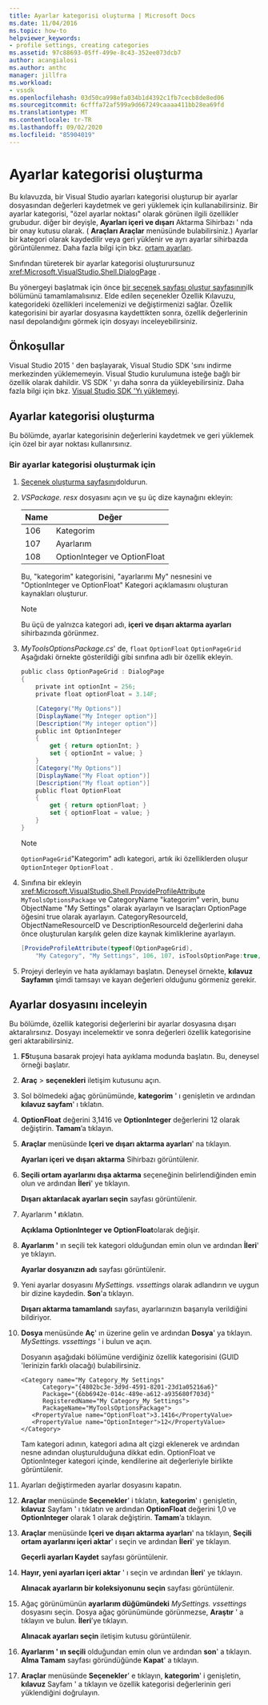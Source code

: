 ```yaml
---
title: Ayarlar kategorisi oluşturma | Microsoft Docs
ms.date: 11/04/2016
ms.topic: how-to
helpviewer_keywords:
- profile settings, creating categories
ms.assetid: 97c88693-05ff-499e-8c43-352ee073dcb7
author: acangialosi
ms.author: anthc
manager: jillfra
ms.workload:
- vssdk
ms.openlocfilehash: 03d50ca998efa034b1d4392c1fb7cecb8de8ed06
ms.sourcegitcommit: 6cfffa72af599a9d667249caaaa411bb28ea69fd
ms.translationtype: MT
ms.contentlocale: tr-TR
ms.lasthandoff: 09/02/2020
ms.locfileid: "85904019"
---
```

# <a name="create-a-settings-category"></a>Ayarlar kategorisi oluşturma

Bu kılavuzda, bir Visual Studio ayarları kategorisi oluşturup bir ayarlar dosyasından değerleri kaydetmek ve geri yüklemek için kullanabilirsiniz. Bir ayarlar kategorisi, "özel ayarlar noktası" olarak görünen ilgili özellikler grubudur. diğer bir deyişle, **Ayarları içeri ve dışarı** Aktarma Sihirbazı ' nda bir onay kutusu olarak. ( **Araçları Araçlar** menüsünde bulabilirsiniz.) Ayarlar bir kategori olarak kaydedilir veya geri yüklenir ve ayrı ayarlar sihirbazda görüntülenmez. Daha fazla bilgi için bkz. [ortam ayarları](../ide/environment-settings.md).

Sınıfından türeterek bir ayarlar kategorisi oluşturursunuz <xref:Microsoft.VisualStudio.Shell.DialogPage> .

Bu yönergeyi başlatmak için önce [bir seçenek sayfası oluştur sayfasının](../extensibility/creating-an-options-page.md)ilk bölümünü tamamlamalısınız. Elde edilen seçenekler Özellik Kılavuzu, kategorideki özellikleri incelemenizi ve değiştirmenizi sağlar. Özellik kategorisini bir ayarlar dosyasına kaydettikten sonra, özellik değerlerinin nasıl depolandığını görmek için dosyayı inceleyebilirsiniz.

## <a name="prerequisites"></a>Önkoşullar
 Visual Studio 2015 ' den başlayarak, Visual Studio SDK 'sını indirme merkezinden yüklememeyin. Visual Studio kurulumuna isteğe bağlı bir özellik olarak dahildir. VS SDK ' yı daha sonra da yükleyebilirsiniz. Daha fazla bilgi için bkz. [Visual Studio SDK 'Yı yüklemeyi](../extensibility/installing-the-visual-studio-sdk.md).

## <a name="create-a-settings-category"></a>Ayarlar kategorisi oluşturma
 Bu bölümde, ayarlar kategorisinin değerlerini kaydetmek ve geri yüklemek için özel bir ayar noktası kullanırsınız.

### <a name="to-create-a-settings-category"></a>Bir ayarlar kategorisi oluşturmak için

1. [Seçenek oluşturma sayfasını](../extensibility/creating-an-options-page.md)doldurun.

2. *VSPackage. resx* dosyasını açın ve şu üç dize kaynağını ekleyin:

    |Name|Değer|
    |----------|-----------|
    |106|Kategorim|
    |107|Ayarlarım|
    |108|OptionInteger ve OptionFloat|

     Bu, "kategorim" kategorisini, "ayarlarımı My" nesnesini ve "OptionInteger ve OptionFloat" Kategori açıklamasını oluşturan kaynakları oluşturur.

    > [!NOTE]
    > Bu üçü de yalnızca kategori adı, **içeri ve dışarı aktarma ayarları** sihirbazında görünmez.

3. *MyToolsOptionsPackage.cs*' de, `float` `OptionFloat` `OptionPageGrid` Aşağıdaki örnekte gösterildiği gibi sınıfına adlı bir özellik ekleyin.

    ```csharp
    public class OptionPageGrid : DialogPage
    {
        private int optionInt = 256;
        private float optionFloat = 3.14F;

        [Category("My Options")]
        [DisplayName("My Integer option")]
        [Description("My integer option")]
        public int OptionInteger
        {
            get { return optionInt; }
            set { optionInt = value; }
        }
        [Category("My Options")]
        [DisplayName("My Float option")]
        [Description("My float option")]
        public float OptionFloat
        {
            get { return optionFloat; }
            set { optionFloat = value; }
        }
    }
    ```

    > [!NOTE]
    > `OptionPageGrid`"Kategorim" adlı kategori, artık iki özelliklerden oluşur `OptionInteger` `OptionFloat` .

4. Sınıfına bir ekleyin <xref:Microsoft.VisualStudio.Shell.ProvideProfileAttribute> `MyToolsOptionsPackage` ve CategoryName "kategorim" verin, bunu ObjectName "My Settings" olarak ayarlayın ve Isaraçları OptionPage öğesini true olarak ayarlayın. CategoryResourceId, ObjectNameResourceID ve DescriptionResourceId değerlerini daha önce oluşturulan karşılık gelen dize kaynak kimliklerine ayarlayın.

    ```csharp
    [ProvideProfileAttribute(typeof(OptionPageGrid),
        "My Category", "My Settings", 106, 107, isToolsOptionPage:true, DescriptionResourceID = 108)]
    ```

5. Projeyi derleyin ve hata ayıklamayı başlatın. Deneysel örnekte, **kılavuz Sayfamın** şimdi tamsayı ve kayan değerleri olduğunu görmeniz gerekir.

## <a name="examine-the-settings-file"></a>Ayarlar dosyasını inceleyin
 Bu bölümde, özellik kategorisi değerlerini bir ayarlar dosyasına dışarı aktaralırsınız. Dosyayı incelemektir ve sonra değerleri özellik kategorisine geri aktarabilirsiniz.

1. **F5**tuşuna basarak projeyi hata ayıklama modunda başlatın. Bu, deneysel örneği başlatır.

2. **Araç**  >  **seçenekleri** iletişim kutusunu açın.

3. Sol bölmedeki ağaç görünümünde, **kategorim** ' ı genişletin ve ardından **kılavuz sayfam**' ı tıklatın.

4. **OptionFloat** değerini 3,1416 ve **OptionInteger** değerlerini 12 olarak değiştirin. **Tamam**’a tıklayın.

5. **Araçlar** menüsünde **Içeri ve dışarı aktarma ayarları**' na tıklayın.

     **Ayarları içeri ve dışarı aktarma** Sihirbazı görüntülenir.

6. **Seçili ortam ayarlarını dışa aktarma** seçeneğinin belirlendiğinden emin olun ve ardından **İleri**' ye tıklayın.

     **Dışarı aktarılacak ayarları seçin** sayfası görüntülenir.

7. Ayarlarım **' ı**tıklatın.

     **Açıklama** **OptionInteger ve OptionFloat**olarak değişir.

8. **Ayarlarım '** ın seçili tek kategori olduğundan emin olun ve ardından **İleri**' ye tıklayın.

     **Ayarlar dosyanızın adı** sayfası görüntülenir.

9. Yeni ayarlar dosyasını *MySettings. vssettings* olarak adlandırın ve uygun bir dizine kaydedin. **Son**'a tıklayın.

     **Dışarı aktarma tamamlandı** sayfası, ayarlarınızın başarıyla verildiğini bildiriyor.

10. **Dosya** menüsünde **Aç**' ın üzerine gelin ve ardından **Dosya**' ya tıklayın. *MySettings. vssettings* ' i bulun ve açın.

     Dosyanın aşağıdaki bölümüne verdiğiniz özellik kategorisini (GUID 'lerinizin farklı olacağı) bulabilirsiniz.

    ```
    <Category name="My Category_My Settings"
          Category="{4802bc3e-3d9d-4591-8201-23d1a05216a6}"
          Package="{6bb6942e-014c-489e-a612-a935680f703d}"
          RegisteredName="My Category_My Settings">
          PackageName="MyToolsOptionsPackage">
       <PropertyValue name="OptionFloat">3.1416</PropertyValue>
       <PropertyValue name="OptionInteger">12</PropertyValue>
    </Category>
    ```

     Tam kategori adının, kategori adına alt çizgi eklenerek ve ardından nesne adından oluşturulduğuna dikkat edin. OptionFloat ve OptionInteger kategori içinde, kendilerine ait değerleriyle birlikte görüntülenir.

11. Ayarları değiştirmeden ayarlar dosyasını kapatın.

12. **Araçlar** menüsünde **Seçenekler**' i tıklatın, **kategorim**' ı genişletin, **kılavuz** Sayfam ' ı tıklatın ve ardından **OptionFloat** değerini 1,0 ve **OptionInteger** olarak 1 olarak değiştirin. **Tamam**’a tıklayın.

13. **Araçlar** menüsünde **Içeri ve dışarı aktarma ayarları**' na tıklayın, **Seçili ortam ayarlarını içeri aktar**' ı seçin ve ardından **İleri**' ye tıklayın.

     **Geçerli ayarları Kaydet** sayfası görüntülenir.

14. **Hayır, yeni ayarları içeri aktar** ' ı seçin ve ardından **İleri**' ye tıklayın.

     **Alınacak ayarların bir koleksiyonunu seçin** sayfası görüntülenir.

15. Ağaç görünümünün **ayarlarım düğümündeki** *MySettings. vssettings* dosyasını seçin. Dosya ağaç görünümünde görünmezse, **Araştır** ' a tıklayın ve bulun. **İleri**’ye tıklayın.

     **Alınacak ayarları seçin** iletişim kutusu görüntülenir.

16. **Ayarlarım ' ın seçili** olduğundan emin olun ve ardından **son**' a tıklayın. **Alma Tamam** sayfası göründüğünde **Kapat**' a tıklayın.

17. **Araçlar** menüsünde **Seçenekler**' e tıklayın, **kategorim**' i genişletin, **kılavuz** Sayfam ' a tıklayın ve özellik kategorisi değerlerinin geri yüklendiğini doğrulayın.
